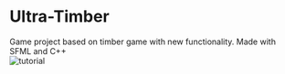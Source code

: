 # Ultra-Timber
 Game project based on timber game with new functionality. Made with SFML and C++  
![tutorial](https://user-images.githubusercontent.com/61804263/175976253-5435feb0-86a7-40c8-b564-2e307e8356da.png)
